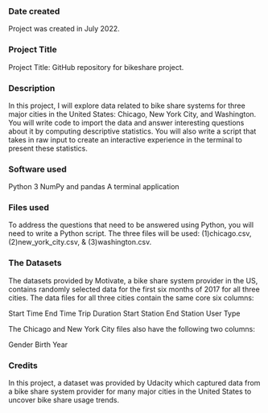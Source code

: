 
### Date created
Project was created in July 2022.

### Project Title
Project Title: GitHub repository for bikeshare project.

### Description
In this project, I will explore data related to bike share systems for three major cities in 
the United States: Chicago, New York City, and Washington. You will write code to import the data and answer interesting questions about it by computing descriptive statistics. 
You will also write a script that takes in raw input to create an interactive experience in the 
terminal to present these statistics.


### Software used
Python 3
NumPy and pandas
A terminal application


### Files used
To address the questions that need to be answered using Python, you will need to write a Python script. The three files will be used: (1)chicago.csv, (2)new_york_city.csv, & (3)washington.csv.


### The Datasets
The datasets provided by Motivate, a bike share system provider in the US, contains randomly selected data for the first six months of 2017 for all three cities. The data files for all three cities contain the same core six columns:

Start Time
End Time
Trip Duration
Start Station
End Station
User Type

The Chicago and New York City files also have the following two columns:

Gender
Birth Year


### Credits
In this project, a dataset was provided by Udacity which captured data from a bike share system provider for many major cities in the United States to uncover bike share usage trends. 

